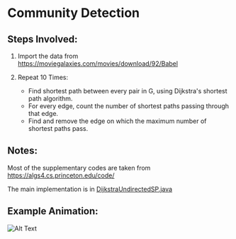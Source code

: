 # Community Detection

## Steps Involved:

1. Import the data from https://moviegalaxies.com/movies/download/92/Babel

2. Repeat 10 Times:
    - Find shortest path between every pair in G, using Dijkstra's shortest path algorithm.
    - For every edge, count the number of shortest paths passing through that edge.
    - Find and remove the edge on which the maximum number of shortest paths pass.
   
## Notes:

Most of the supplementary codes are taken from https://algs4.cs.princeton.edu/code/

The main implementation is in [DijkstraUndirectedSP.java](../master/Community%20Detection/src/DijkstraUndirectedSP.java)

## Example Animation:

![Alt Text](https://media.giphy.com/media/8FF7aL37fO1zX7v4iT/giphy.gif)
